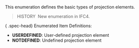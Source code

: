 This enumeration defines the basic types of projection elements.

> HISTORY&nbsp; New enumeration in IFC4.

{ .spec-head}
Enumerated Item Definitions:

* **USERDEFINED**: User-defined projection element
* **NOTDEFINED**: Undefined projection element